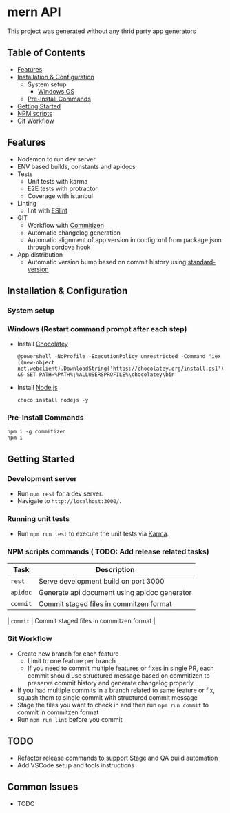# mern API

This project was generated without any thrid party app generators

## Table of Contents
- [Features](#features)
- [Installation & Configuration](#installation)
    - System setup
      - [Windows OS](#setup-win)
    - [Pre-Install Commands](#pre-install)
- [Getting Started](#get-started)
- [NPM scripts](#npm-scripts)
- [Git Workflow](#git-workflow)

## <a name="features"></a> Features
- Nodemon to run dev server
- ENV based builds, constants and apidocs
- Tests 
  * Unit tests with karma
  * E2E tests with protractor
  * Coverage with istanbul
- Linting
  * lint with [ESlint](https://eslint.org)
- GIT
  * Workflow with [Commitizen](https://github.com/commitizen/cz-cli) 
  * Automatic changelog generation
  * Automatic alignment of app version in config.xml from package.json through cordova hook
- App distribution
  * Automatic version bump based on commit history using [standard-version](https://github.com/conventional-changelog/standard-version)

## <a name="installation"></a>Installation & Configuration
### System setup

### <a name="setup-win"></a>Windows (Restart command prompt after each step)
- Install [Chocolatey](https://chocolatey.org/)
  ``` 
  @powershell -NoProfile -ExecutionPolicy unrestricted -Command "iex ((new-object net.webclient).DownloadString('https://chocolatey.org/install.ps1'))" && SET PATH=%PATH%;%ALLUSERSPROFILE%\chocolatey\bin
  ```
- Install [Node.js](https://nodejs.org/en/)
  ```
  choco install nodejs -y
  ```

### <a name="pre-install"></a>Pre-Install Commands
```
npm i -g commitizen
npm i
```
## <a name="get-started"></a>Getting Started
### Development server

  - Run `npm rest` for a dev server. 
  - Navigate to `http://localhost:3000/`.

### Running unit tests

- Run `npm run test` to execute the unit tests via [Karma](https://karma-runner.github.io).

### <a name="npm-scripts"></a>NPM scripts commands ( TODO: Add release related tasks)
| Task                  | Description                                                                                                    |
|-----------------------|----------------------------------------------------------------------------------------------------------------|
| `rest`               | Serve development build on port 3000                                                                           |
| `apidoc`               | Generate api document using apidoc generator      |
| `commit`               | Commit staged files in commitzen format           |

| `commit`              | Commit staged files in commitzen format   |

### <a name="git-workflow"></a>Git Workflow
  - Create new branch for each feature
      - Limit to one feature per branch
      - If you need to commit multiple features or fixes in single PR, each commit should use structured message based on commitizen to preserve commit history and generate changelog properly
  - If you had multiple commits in a branch related to same feature or fix, squash them to single commit with structured commit message
  - Stage the files you want to check in and then run `npm run commit` to commit in commitzen  format
  - Run `npm run lint` before you commit

## TODO
- Refactor release commands to support Stage and QA build automation
- Add VSCode setup and tools instructions

## Common Issues
- TODO
